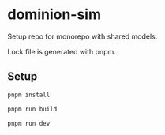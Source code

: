 # dominion-sim



Setup repo for monorepo with shared models.

Lock file is generated with pnpm.

## Setup

```bash
pnpm install

pnpm run build

pnpm run dev
```

```

